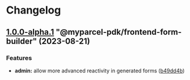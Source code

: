 # Changelog

<!-- MONODEPLOY:BELOW -->

## [1.0.0-alpha.1](https://github.com/myparcelnl/js-pdk/compare/@myparcel-pdk/frontend-form-builder@1.0.0-alpha.0...@myparcel-pdk/frontend-form-builder@1.0.0-alpha.1) "@myparcel-pdk/frontend-form-builder" (2023-08-21)


### Features

* **admin:** allow more advanced reactivity in generated forms ([b49dd4b](https://github.com/myparcelnl/js-pdk/commit/b49dd4b171f27798225af08ba0926704e695ce29))


